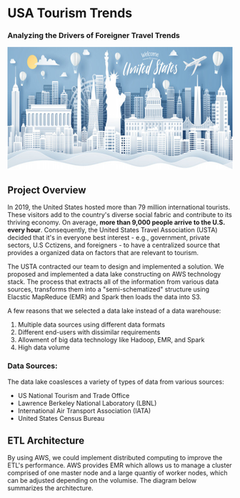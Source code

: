 # USA Tourism Trends
### Analyzing the Drivers of Foreigner Travel Trends

<img src="https://github.com/Morgan-Sell/usa-tourism-etl/blob/main/img/main_tourism.jpeg" width="850" height="275">

## Project Overview

In 2019, the United States hosted more than 79 million international tourists. These visitors add to the country's diverse social fabric and contribute to its thriving economy. On average, **more than 9,000 people arrive to the U.S. every hour**. Consequently, the United States Travel Association (USTA) decided that it's in everyone best interest - e.g., government, private sectors, U.S Cctizens, and foreigners - to have a centralized source that provides a organized data on factors that are relevant to tourism.

The USTA contracted our team to design and implemented a solution. We proposed and implemented a data lake constructing on AWS technology stack. The process that extracts all of the information from various data sources, transforms them into a "semi-schematized" structure using Elacstic MapReduce (EMR) and Spark then loads the data into S3.

A few reasons that we selected a data lake instead of a data warehouse:
1. Multiple data sources using different data formats
2. Different end-users with dissimilar requirements
3. Allowment of big data technology like Hadoop, EMR, and Spark
4. High data volume


### Data Sources:

The data lake coaslesces a variety of types of data from various sources:
- US National Tourism and Trade Office 
- Lawrence Berkeley National Laboratory (LBNL)
- International Air Transport Association (IATA)
- United States Census Bureau


## ETL Architecture

By using AWS, we could implement distributed computing to improve the ETL's performance. AWS provides EMR which allows us to manage a cluster comprised of one master node and a large quantiy of worker nodes, which can be adjusted depending on the volumise. The diagram below summarizes the architecture.

